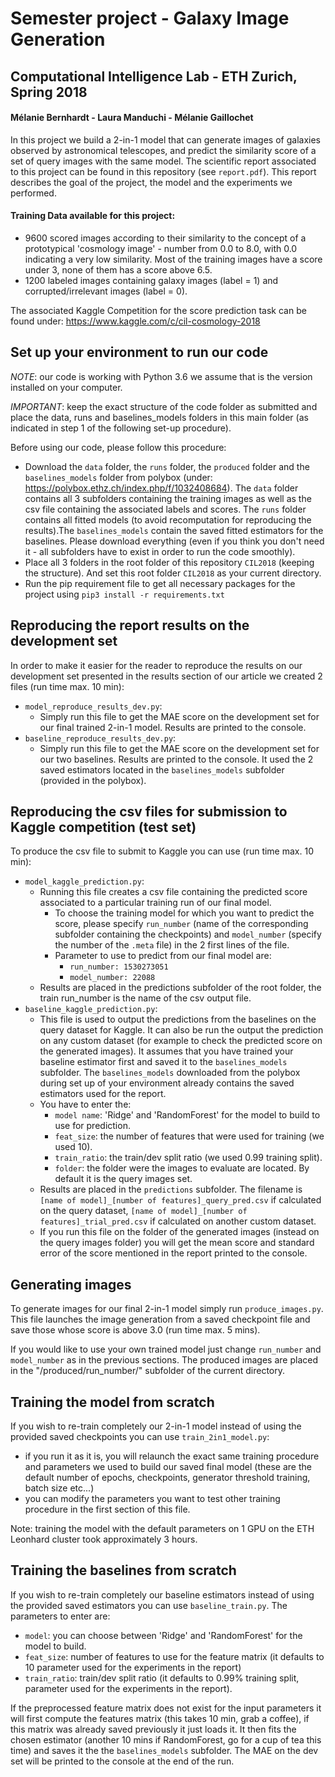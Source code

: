 # Semester project - Galaxy Image Generation 
## Computational Intelligence Lab - ETH Zurich, Spring 2018
#### Mélanie Bernhardt - Laura Manduchi - Mélanie Gaillochet

In this project we build a 2-in-1 model that can generate images of galaxies observed by astronomical telescopes, and predict the similarity score of a set of query images with the same model.
The scientific report associated to this project can be found in this repository (see `report.pdf`). This report describes the goal of the project, the model and the experiments we performed.

#### Training Data available for this project:
* 9600 scored images according to their similarity to the concept of a prototypical 'cosmology image' - number from 0.0 to 8.0, with 0.0 indicating a very low similarity. Most of the training images have a score under 3, none of them has a score above 6.5.  
* 1200 labeled images containing galaxy images (label = 1) and corrupted/irrelevant images (label = 0).

The associated Kaggle Competition for the score prediction task can be found under: https://www.kaggle.com/c/cil-cosmology-2018

## Set up your environment to run our code
_NOTE_: our code is working with Python 3.6 we assume that is the version installed on your computer.

_IMPORTANT_: keep the exact structure of the code folder as submitted and place the data, runs and baselines_models folders in this main folder (as indicated in step 1 of the following set-up procedure).

Before using our code, please follow this procedure:
* Download the `data` folder, the `runs` folder, the `produced` folder and the `baselines_models` folder from polybox (under: https://polybox.ethz.ch/index.php/f/1032408684). The `data` folder contains all 3 subfolders containing the training images as well as the csv file containing the associated labels and scores. The `runs` folder contains all fitted models (to avoid recomputation for reproducing the results).The `baselines_models` contain the saved fitted estimators for the baselines. Please download everything (even if you think you don't need it - all subfolders have to exist in order to run the code smoothly).
* Place all 3 folders in the root folder of this repository `CIL2018` (keeping the structure). And set this root folder `CIL2018` as your current directory.
* Run the pip requirement file to get all necessary packages for the project using `pip3 install -r requirements.txt`

## Reproducing the report results on the development set
In order to make it easier for the reader to reproduce the results on our development set presented in the results section of our article we created 2 files (run time max. 10 min): 
 * `model_reproduce_results_dev.py`: 
    - Simply run this file to get the MAE score on the development set for our final trained 2-in-1 model. Results are printed to the console.
 * `baseline_reproduce_results_dev.py`:
    - Simply run this file to get the MAE score on the development set for our two baselines. Results are printed to the        console. It used the 2 saved estimators located in the `baselines_models` subfolder (provided in the polybox).
    
 ## Reproducing the csv files for submission to Kaggle competition (test set)
 To produce the csv file to submit to Kaggle you can use (run time max. 10 min):
 * `model_kaggle_prediction.py`: 
    - Running this file creates a csv file containing the predicted score associated to a particular training run of our final                  model.
        * To choose the training model for which you want to predict the score, please specify `run_number` (name of the corresponding subfolder containing the checkpoints) and `model_number` (specify the number of the `.meta` file) in the 2 first lines of the file. 
        * Parameter to use to predict from our final model are:
            - `run_number: 1530273051`
            - `model_number: 22088`
    - Results are placed in the predictions subfolder of the root folder, the train run_number is the name of the csv output file.
 * `baseline_kaggle_prediction.py`:
    - This file is used to output the predictions from the baselines on the query dataset for Kaggle. It can also be run the output the prediction on any custom dataset (for example to check the predicted score on the generated images).
It assumes that you have trained your baseline estimator first and saved it to the `baselines_models` subfolder. The `baselines_models` downloaded from the polybox during set up of your environment already contains the saved estimators used for the report.
    - You have to enter the:
        * `model name`: 'Ridge' and 'RandomForest' for the model to build to use for prediction.
        * `feat_size`: the number of features that were used for training (we used 10).
        * `train_ratio`: the train/dev split ratio (we used 0.99 training split).
        * `folder`: the folder were the images to evaluate are located. By default it is the query images set.
    - Results are placed in the `predictions` subfolder. The filename is `[name of model]_[number of features]_query_pred.csv` if calculated on the query dataset, `[name of model]_[number of features]_trial_pred.csv` if calculated on another custom dataset.
    - If you run this file on the folder of the generated images (instead on the query images folder) you will get the mean score and standard error of the score mentioned in the report printed to the console.
           
 ## Generating images
 To generate images for our final 2-in-1 model simply run `produce_images.py`. 
 This file launches the image generation from a saved checkpoint file and save those whose score is above 3.0 (run time max. 5 mins).
 
 If you would like to use your own trained model just change `run_number` and `model_number` as in the previous sections.
 The produced images are placed in the "/produced/run_number/" subfolder of the current directory.
 
 ## Training the model from scratch
 If you wish to re-train completely our 2-in-1 model instead of using the provided saved checkpoints you can use `train_2in1_model.py`:
 * if you run it as it is, you will relaunch the exact same training procedure and parameters we used to build our saved final model (these are the default number of epochs, checkpoints, generator threshold training, batch size etc...)
 * you can modify the parameters you want to test other training procedure in the first section of this file.

Note: training the model with the default parameters on 1 GPU on the ETH Leonhard cluster took approximately 3 hours.
 
 
 ## Training the baselines from scratch
 If you wish to re-train completely our baseline estimators instead of using the provided saved estimators you can use `baseline_train.py`.
 The parameters to enter are:
 * `model`: you can choose between 'Ridge' and 'RandomForest' for the model to build.
 * `feat_size`: number of features to use for the feature matrix (it defaults to 10 parameter used for the
experiments in the report)
 * `train_ratio`: train/dev split ratio (it defaults to 0.99% training split, parameter used for the
experiments in the report).

If the preprocessed feature matrix does not exist for the input parameters it will first compute the features matrix (this takes 10 min, grab a coffee), if this matrix was already saved previously it just loads it.
It then fits the chosen estimator (another 10 mins if RandomForest, go for a cup of tea this time) and saves it the the `baselines_models` subfolder.
The MAE on the dev set will be printed to the console at the end of the run.
